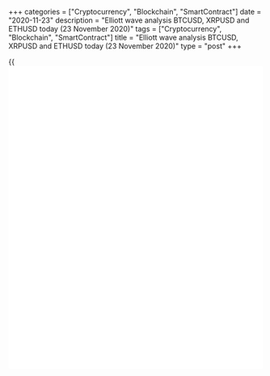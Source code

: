 +++
categories = ["Cryptocurrency", "Blockchain", "SmartContract"]
date = "2020-11-23"
description = "Elliott wave analysis BTCUSD, XRPUSD and ETHUSD today (23 November 2020)"
tags = ["Cryptocurrency", "Blockchain", "SmartContract"]
title = "Elliott wave analysis BTCUSD, XRPUSD and ETHUSD today (23 November 2020)"
type = "post"
+++

{{<iframe id="large-banner" src="https://www.bounty.group/#slide=15.0" width="100%" height="600" scrolling="no" style="border: 0px solid rgb(216, 221, 230); border-radius: 3px;">}}

2020-11-23

2020-11-23

Short-term forecast for BTCUSD, XRPUSD and ETHUSD 23.11.2020Roman Onegin

I welcome my readers!

I have prepared a short-term cryptocurrency forecast based on Elliott
wave analysis of Bitcoin, Ripple, and Ethereum. I suggest entry signals
to trade each cryptocurrency.

The three cryptocurrency pairs are forming bullish double zigzags, with
final legs forming inside. Let us explore the structure of each
cryptocurrency chart in detail.

The article covers the following subjects:

##  **Elliott wave Bitcoin analysis**

 ****

The current BTCUSD structure displays the linking upward wave [X]
developing as a double combination composed of three sub-waves
(W)-(X)-(Y). The two-hour timeframe displays the final leg in the last
wave (Y), which is a simple zigzag A-B-C. After the triangle correction
B finished, there has started forming the bullish impulse C, composed of
the sub-waves [1]-[2]-[3]-[4]-[5]. The price should be declining in the
zigzag-shaped corrective wave [4] towards the level of 17590.00, as it
is outlined in the chart. Next, the market could resume rising in wave
[5] towards a level of 20000.00.

### Trading plan for [BTCUSD][1] today:

Buy 18262.12, TP 20000.00

* * *

##  **Elliott wave Ripple analysis**

 ****

The two-hour timeframe of the XRPUSD price chart displays the upward
linking wave [X], which is unfolding as a double zigzag (W)-(X)-(Y).
There is currently forming the final bullish wave (Y) composed of the
sub-waves A-B-C. Wave A is a leading diagonal, correction B is a triple
zigzag, wave C is an impulse currently unfolding. The price should
shortly decline a little in correction [4]. When wave [4] finishes, the
market will resume growing in the final wave [5] towards a level of
0.540.

### Trading plan for **[XRPUSD][2]** today:

Buy 0.446, TP 0.540

* * *

##  **Elliott wave Ethereum analysis**

 ****

The ETHUSD market is also forming the upward double zigzag, with the
final sub-wave (Y) developing inside. The (Y) wave is unfolding as a
zigzag A-B-C. There is forming wave C as a bullish five-wave impulse.
The first four legs of this impulse have completed, and there is forming
the final impulse wave (5) within the wave [5]. An approximate
trajectory of the Ethereum future price movement is outlined in the
chart. The uptrend should conclude at a level of about 618.00. At this
level, the C impulse will be 76.4% of wave A.

### Trading plan for  **[ETHUSD][3] **today:

Buy 559.09, TP 618.00

* * *

P.S. Did you like my article? Share it in social networks: it will be
the best “thank you" :)

Ask me questions and comment below. I’ll be glad to answer your
questions and give necessary explanations.

 **Useful links:**

  * I recommend trying to trade with a reliable broker [here][4]. The system allows you to trade by yourself or copy successful traders from all across the globe.
  * Use my promo-code BLOG for getting deposit bonus 50% on LiteForex platform. Just enter this code in the appropriate field while [depositing][5] your trading account.
  * Telegram chat for traders: <t.me/liteforexengchat>. We are sharing the signals and trading experience
  * Telegram channel with high-quality analytics, Forex reviews, training articles, and other useful things for traders <t.me/liteforex>



The content of this article reflects the author’s opinion and does not
necessarily reflect the official position of LiteForex. The material
published on this page is provided for informational purposes only and
should not be considered as the provision of investment advice for the
purposes of Directive 2004/39/EC.

Rate this article:

{{value}}

( {{count}} {{title}} )

   1. my.liteforex.com/trading/chart?symbol=BTCUSD
   2. my.liteforex.com/trading/chart?symbol=XRPUSD
   3. my.liteforex.com/trading/chart?symbol=ETHUSD
   4. my.liteforex.com/?category=analysts-opinions&slug=short-term-forecast-for-[BTC](https://www.playgroundfx.com/blog/who-is-the-creator-of-bitcoin/)usd-xrpusd-and-ethusd-23112020&openPopup=%2Fregistration%2Fpopup&utm_source=blog&utm_medium=article&utm_campaign=bonus
   5. my.liteforex.com/deposit/?category=analysts-opinions&slug=short-term-forecast-for-[BTC](https://www.playgroundfx.com/blog/who-is-the-creator-of-bitcoin/)usd-xrpusd-and-ethusd-23112020&promo_code=BLOG&utm_source=blog&utm_medium=article&utm_campaign=bonus